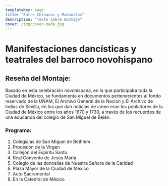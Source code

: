 ```yaml
---
templateKey: page
title: "Entre Chinacos y Madamitas"
description: "Texto sobre montaje"
cover: /img/cover-mada.jpg
---
```


# Manifestaciones dancísticas y teatrales del barroco novohispano


## Reseña del Montaje:

Basado en esta celebración novohispana, en la que participaba toda la Ciudad de México, se
fundamenta en documentos pertenecientes al fondo reservado de la UNAM, El Archivo General
de la Nación y El Archivo de Indias de Sevilla, en los que dan noticias de cómo eran los
pobladores de la Ciudad de México entre los años 1670 y 1730, a través de los recuerdos de
una educanda del colegio de San Miguel de Belén.

### Programa:

1. Colegialas de San Miguel de Bethlem
2. Procesión de la Virgen
3. Callejón del Espíritu Santo
4. Real Convento de Jesús María
5. Colegio de las doncellas de Nuestra Señora de la Caridad
6. Plaza Mayor de la Ciudad de México
7. Auto Sacramental
8. En la Catedral de México
